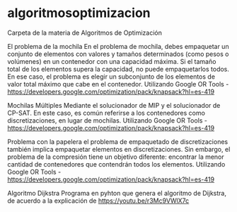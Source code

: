 # algoritmosoptimizacion
Carpeta de la materia de Algoritmos de Optimización

El problema de la mochila
En el problema de mochila, debes empaquetar un conjunto de elementos con valores y tamaños determinados (como pesos o volúmenes) en un contenedor con una capacidad máxima. Si el tamaño total de los elementos supera la capacidad, no puede empaquetarlos todos. En ese caso, el problema es elegir un subconjunto de los elementos de valor total máximo que cabe en el contenedor.
Utilizando Google OR Tools - https://developers.google.com/optimization/pack/knapsack?hl=es-419

Mochilas Múltiples
Mediante el solucionador de MIP y el solucionador de CP-SAT. En este caso, es común referirse a los contenedores como discretizaciones, en lugar de mochilas.
Utilizando Google OR Tools - https://developers.google.com/optimization/pack/knapsack?hl=es-419

Problema con la papelera
el problema de empaquetado de discretizaciones también implica empaquetar elementos en discretizaciones. Sin embargo, el problema de la compresión tiene un objetivo diferente: encontrar la menor cantidad de contenedores que contendrán todos los elementos.
Utilizando Google OR Tools - https://developers.google.com/optimization/pack/knapsack?hl=es-419

Algoritmo Dijkstra
Programa en pyhton que genera el algoritmo de Dijkstra, de acuerdo a la explicación de https://youtu.be/r3Mc9VWlX7c
